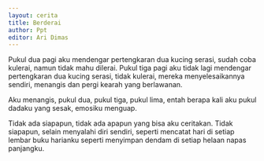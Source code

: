 ```yaml
---
layout: cerita
title: Berderai
author: Ppt
editor: Ari Dimas
---
```


Pukul dua pagi aku mendengar pertengkaran dua kucing serasi,
sudah coba kulerai,
namun tidak mahu dilerai.
Pukul tiga pagi aku tidak lagi mendengar pertengkaran dua kucing serasi,
tidak kulerai,
mereka menyelesaikannya sendiri,
menangis dan pergi kearah yang berlawanan.

Aku menangis, pukul dua, pukul tiga, pukul lima,
entah berapa kali aku pukul dadaku yang sesak,
emosiku menguap.

Tidak ada siapapun, tidak ada apapun yang bisa aku ceritakan.
Tidak siapapun, selain menyalahi diri sendiri,
seperti mencatat hari di setiap lembar buku harianku
seperti menyimpan dendam di setiap helaan napas panjangku.
